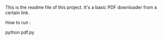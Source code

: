 This is the readme file of this project.
It's a basic PDF downloader from a certain link.




How to run :

python pdf.py
